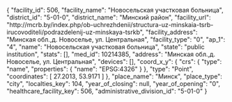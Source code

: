 {
    "facility_id": 506,
    "facility_name": "Новосельская участковая больница",
    "district_id": "5-01-0",
    "district_name": "Минский район",
    "facility_url": "http:\/\/mcrb.by\/index.php\/ob-uchrezhdenii\/structura-uz-minskaia-tsrb-irucovoditeli\/podrazdelenij-uz-minskaya-tsrkb",
    "facility_address": "Минская обл.,д. Новоселье, ул. Центральная",
    "facility_type": "0",
    "ap_1": "4",
    "name": "Новосельская участковая больница",
    "state": "public institution",
    "stats": [],
    "med_id": 10214385,
    "address": "Минская обл.,д. Новоселье, ул. Центральная",
    "devices": [],
    "coord_x_y": {
        "crs": {
            "type": "name",
            "properties": {
                "name": "EPSG:4326"
            }
        },
        "type": "Point",
        "coordinates": [
            27.2013,
            53.9171
        ]
    },
    "place_name": "Минск",
    "place_type": "city",
    "localties_key": 104,
    "year_of_closing": null,
    "year_of_opening": "0",
    "healthcare_facility_key": 506,
    "administrative_division_id": "5-01-0"
}